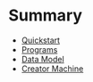 # Summary

- [Quickstart](./chapter_1.md)
- [Programs](./programs.md)
- [Data Model](./data_model.md)
- [Creator Machine](./creator_machine.md)
